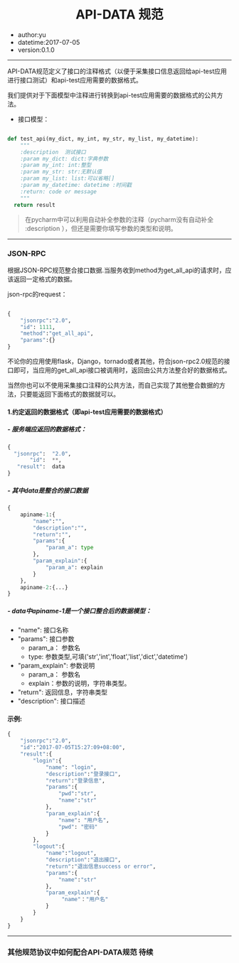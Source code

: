 # <center> API-DATA 规范</center>
- author:yu
- datetime:2017-07-05
- version:0.1.0

---
   API-DATA规范定义了接口的注释格式（以便于采集接口信息返回给api-test应用进行接口测试）和api-test应用需要的数据格式。

   我们提供对于下面模型中注释进行转换到api-test应用需要的数据格式的公共方法。

- 接口模型：
``` python

def test_api(my_dict, my_int, my_str, my_list, my_datetime):
    """
    :description  测试接口
    :param my_dict: dict:字典参数
    :param my_int: int:整型
    :param my_str: str:无默认值
    :param my_list: list:可以省略[]
    :param my_datetime: datetime :时间戳
    :return: code or message
    """
  return result
```

> 在pycharm中可以利用自动补全参数的注释（pycharm没有自动补全 :description ），但还是需要你填写参数的类型和说明。

---

### JSON-RPC

   根据JSON-RPC规范整合接口数据.当服务收到method为get_all_api的请求时，应该返回一定格式的数据。

json-rpc的request：

``` python

{
    "jsonrpc":"2.0",
    "id": 1111,
    "method":"get_all_api",
    "params":{}
}

```

   不论你的应用使用flask，Django，tornado或者其他，符合json-rpc2.0规范的接口即可，当应用的get_all_api接口被调用时，返回由公共方法整合好的数据格式。

   当然你也可以不使用采集接口注释的公共方法，而自己实现了其他整合数据的方法，只要能返回下面格式的数据就可以。


#### 1.约定返回的数据格式（即api-test应用需要的数据格式）

##### - 服务端应返回的数据格式：

``` python
{
  "jsonrpc":  "2.0",
       "id":  **,
   "result":  data
}

```

##### - 其中data是整合的接口数据


``` python
{
    apiname-1:{
        "name":"",
        "description":"",
        "return":"",
        "params":{
            "param_a": type
        },
        "param_explain":{
            "param_a": explain
        }
    },
    apiname-2:{...}
}

```

##### - data中apiname-1是一个接口整合后的数据模型：
  - "name":  接口名称
  - "params":  接口参数
      - param_a： 参数名
      - type:  参数类型,可填('str','int','float','list','dict','datetime') 
  - "param_explain": 参数说明
      - param_a： 参数名
      - explain：参数的说明，字符串类型。
  - "return":  返回信息，字符串类型
  - "description": 接口描述

#### 示例:

``` python
{
    "jsonrpc":"2.0",
    "id":"2017-07-05T15:27:09+08:00",
    "result":{
        "login":{
            "name": "login",
            "description":"登录接口",
            "return":"登录信息",
            "params":{
                "pwd":"str",
                "name":"str"
            },
            "param_explain":{
                "name": "用户名",
                "pwd": "密码"
            }
        },
        "logout":{
            "name":"logout",
            "description":"退出接口",
            "return":"退出信息success or error",
            "params":{
                "name":"str"
            },
            "param_explain":{
                 "name"："用户名"
            }
        }
    }
}

```


---

### 其他规范协议中如何配合API-DATA规范  待续